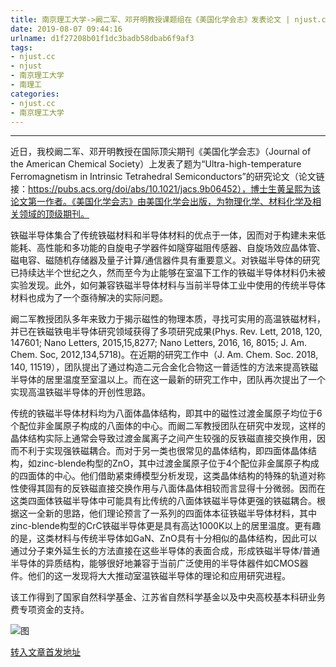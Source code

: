 ```yaml
---
title: 南京理工大学->阚二军、邓开明教授课题组在《美国化学会志》发表论文 | njust.cc
date: 2019-08-07 09:44:16
urlname: d1f27208b01f1dc3badb58dbab6f9af3
tags: 
- njust.cc
- njust
- 南京理工大学
- 南理工
categories:
- njust.cc
- 南京理工大学
---
```



****

近日，我校阚二军、邓开明教授在国际顶尖期刊《美国化学会志》（Journal of the American Chemical Society）上发表了题为“Ultra-high-temperature Ferromagnetism in Intrinsic Tetrahedral Semiconductors”的研究论文（论文链接：https://pubs.acs.org/doi/abs/10.1021/jacs.9b06452），博士生黄呈熙为该论文第一作者。《美国化学会志》由美国化学会出版，为物理化学、材料化学及相关领域的顶级期刊。

铁磁半导体集合了传统铁磁材料和半导体材料的优点于一体，因而对于构建未来低能耗、高性能和多功能的自旋电子学器件如隧穿磁阻传感器、自旋场效应晶体管、磁电容、磁随机存储器及量子计算/通信器件具有重要意义。对铁磁半导体的研究已持续达半个世纪之久，然而至今为止能够在室温下工作的铁磁半导体材料仍未被实验发现。此外，如何兼容铁磁半导体材料与当前半导体工业中使用的传统半导体材料也成为了一个亟待解决的实际问题。

阚二军教授团队多年来致力于揭示磁性的物理本质，寻找可实用的高温铁磁材料，并已在铁磁铁电半导体研究领域获得了多项研究成果(Phys. Rev. Lett, 2018, 120, 147601; Nano Letters, 2015,15,8277; Nano Letters, 2016, 16, 8015; J. Am. Chem. Soc, 2012,134,5718)。在近期的研究工作中（J. Am. Chem. Soc. 2018, 140, 11519），团队提出了通过构造二元合金化合物这一普适性的方法来提高铁磁半导体的居里温度至室温以上。而在这一最新的研究工作中，团队再次提出了一个实现高温铁磁半导体的开创性思路。

传统的铁磁半导体材料均为八面体晶体结构，即其中的磁性过渡金属原子均位于6个配位非金属原子构成的八面体的中心。而阚二军教授团队在研究中发现，这样的晶体结构实际上通常会导致过渡金属离子之间产生较强的反铁磁直接交换作用，因而不利于实现强铁磁耦合。而对于另一类也很常见的晶体结构，即四面体晶体结构，如zinc-blende构型的ZnO，其中过渡金属原子位于4个配位非金属原子构成的四面体的中心。他们借助紧束缚模型分析发现，这类晶体结构的特殊的轨道对称性使得其固有的反铁磁直接交换作用与八面体晶体相较而言显得十分微弱。因而在这类四面体铁磁半导体中可能具有比传统的八面体铁磁半导体更强的铁磁耦合。根据这一全新的思路，他们理论预言了一系列的四面体本征铁磁半导体材料，其中zinc-blende构型的CrC铁磁半导体更是具有高达1000K以上的居里温度。更有趣的是，这类材料与传统半导体如GaN、ZnO具有十分相似的晶体结构，因此可以通过分子束外延生长的方法直接在这些半导体的表面合成，形成铁磁半导体/普通半导体的异质结构，能够很好地兼容于当前广泛使用的半导体器件如CMOS器件。他们的这一发现将大大推动室温铁磁半导体的理论和应用研究进程。

该工作得到了国家自然科学基金、江苏省自然科学基金以及中央高校基本科研业务费专项资金的支持。



![图](http://zs.njust.edu.cn/_upload/article/images/fd/6b/64f02fed49d999858b4ed5c275e7/62afeab6-329e-4d93-a0ca-96f86e8e0039.png)

[转入文章首发地址](http://zs.njust.edu.cn/21/d3/c4621a205267/page.htm)